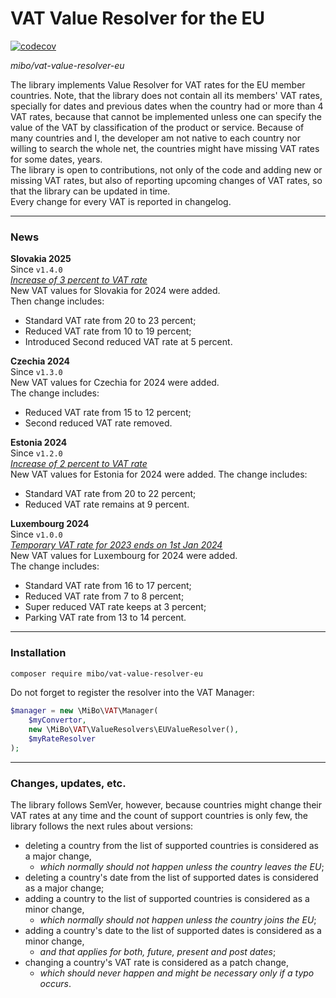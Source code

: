 # VAT Value Resolver for the EU  
[![codecov](https://codecov.io/gh/4513/vat-value-resolver-eu/graph/badge.svg?token=X1l8bJImRU)](https://codecov.io/gh/4513/vat-value-resolver-eu)  

*mibo/vat-value-resolver-eu*  

 The library implements Value Resolver for VAT rates for the EU member countries. Note, that the library
does not contain all its members' VAT rates, specially for dates and previous dates when the country had or
more than 4 VAT rates, because that cannot be implemented unless one can specify the value of the VAT
by classification of the product or service. Because of many countries and I, the developer am not native
to each country nor willing to search the whole net, the countries might have missing VAT rates for some
dates, years.  
 The library is open to contributions, not only of the code and adding new or missing VAT rates, but also
of reporting upcoming changes of VAT rates, so that the library can be updated in time.  
 Every change for every VAT is reported in changelog.

---
### News
**Slovakia 2025**  
Since `v1.4.0`  
*[Increase of 3 percent to VAT rate](https://www.epi.sk/zz/2024-278#cl-VII)*  
New VAT values for Slovakia for 2024 were added.  
Then change includes:  
* Standard VAT rate from 20 to 23 percent;
* Reduced VAT rate from 10 to 19 percent;
* Introduced Second reduced VAT rate at 5 percent.

**Czechia 2024**  
Since `v1.3.0`  
New VAT values for Czechia for 2024 were added.  
The change includes:  
* Reduced VAT rate from 15 to 12 percent;
* Second reduced VAT rate removed.

**Estonia 2024**  
Since `v1.2.0`  
*[Increase of 2 percent to VAT rate](https://www.riigikogu.ee/tegevus/eelnoud/eelnou/d0b2635d-5314-4d28-842b-b961c167350a/kaibemaksuseaduse-ja-maksukorralduse-seaduse-muutmise-seadus)*  
New VAT values for Estonia for 2024 were added.
The change includes:  
* Standard VAT rate from 20 to 22 percent;
* Reduced VAT rate remains at 9 percent.  

**Luxembourg 2024**  
Since `v1.0.0`   
*[Temporary VAT rate for 2023 ends on 1st Jan 2024](https://legilux.public.lu/eli/etat/leg/loi/2022/10/26/a534/jo)*  
New VAT values for Luxembourg for 2024 were added.  
The change includes:  
* Standard VAT rate from 16 to 17 percent;  
* Reduced VAT rate from 7 to 8 percent;
* Super reduced VAT rate keeps at 3 percent;
* Parking VAT rate from 13 to 14 percent.

---
### Installation

```bash
composer require mibo/vat-value-resolver-eu
```

Do not forget to register the resolver into the VAT Manager:
```php
$manager = new \MiBo\VAT\Manager(
    $myConvertor,
    new \MiBo\VAT\ValueResolvers\EUValueResolver(),
    $myRateResolver
);
```

---
### Changes, updates, etc.
 The library follows SemVer, however, because countries might change their VAT rates at any time and the
count of support countries is only few, the library follows the next rules about versions:
* deleting a country from the list of supported countries is considered as a major change,
  * *which normally should not happen unless the country leaves the EU*;
* deleting a country's date from the list of supported dates is considered as a major change;
* adding a country to the list of supported countries is considered as a minor change,
  * *which normally should not happen unless the country joins the EU*;
* adding a country's date to the list of supported dates is considered as a minor change,
  * *and that applies for both, future, present and post dates*;
* changing a country's VAT rate is considered as a patch change,
  * *which should never happen and might be necessary only if a typo occurs*.
